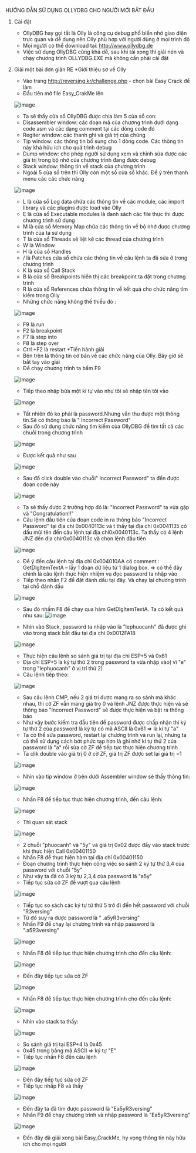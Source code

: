 HƯỚNG DẪN SỬ DỤNG OLLYDBG CHO NGƯỜI MỚI BẮT ĐẦU
1) Cài đặt 	
	- OllyDBG hay gọi tắt là Olly là công cụ debug phổ biến nhờ giao diện trực quan và dễ dụng nên Olly phù hợp với người dùng ở mọi trình độ
	- Mọi người có thể download tại: http://www.ollydbg.de
	- Việc sử dụng OllyDBG cũng khá dễ, sau khi tải xong thì giải nén và chạy chương trình OLLYDBG.EXE mà không cần phải cài đặt
2) Giải một bài đơn giản RE
*Giới thiệu sơ về Olly
	- Vào trang http://reversing.kr/challenge.php - chọn bài Easy Crack để làm
	- Đầu tiên mở file Easy_CrakMe lên
	
	![image](https://user-images.githubusercontent.com/128345171/230576180-4da81c1c-35fa-4855-97f6-fe42a8f145ac.png)
	
	
	- Ta sẽ thấy cửa sổ OllyDBG được chia làm 5 cửa sổ con:
	+ Disassembler window: các đoạn mã của chương trình dưới dạng code asm và các dạng comment tại các dòng code đó
	+ Regiter window: các thanh ghi và giá trị của chúng
	+ Tip window: các thông tin bổ sung cho 1 dòng code. Các thông tin này khá hữu ích cho quá trình debug
	+ Dump window: cho phép người sử dụng xem và chỉnh sửa được các giá trị trong bộ nhớ của chương trình đang được debug
	+ Stack window: thông tin về stack của chương trình 
	
	- Ngoài 5 cửa sổ trên thì Olly còn một số cửa sổ khác. Để ý trên thanh menu các các chức năng
	
	![image](https://user-images.githubusercontent.com/128345171/230585815-2afa8dee-0185-464f-8aa8-c8f0c087b320.png)
	
	+ L là cửa sổ Log data chứa các thông tin về các module, các import library và các plugins được load vào Olly
	+ E là cửa sổ Executable modules là danh sách các file thực thi được chương trình sử dụng
	+ M là cửa sổ Memory Map chứa các thông tin về bộ nhớ được chương trình của ta sử dụng
	+ T là cửa sổ Threads sẽ liệt kê các thread của chương trình
	+ W là Window
	+ H là của sổ Handles
	+ / là Patches cửa sổ chứa các thông tin về câu lệnh ta đã sửa ở trong chương trình
	+ K là sửa sổ Call Stack
	+ B là cửa số Breakpoints hiển thị các breakpoint ta đặt trong chương trình
	+ R là cửa sổ References chứa thông tin về kết quả cho chức năng tìm kiếm trong Olly
	
	- Những chức năng không thế thiếu đó :
	
	![image](https://user-images.githubusercontent.com/128345171/230589235-44d58579-c26a-482a-85ed-d8cb728893cb.png)
	
	+ F9 là run
	+ F2 là breakpoint
	+ F7 là step into
	+ F8 là step over
	+ Ctrl +F2 là restart
*Tiến hành giải
	- Bên trên là thông tin cơ bản về các chức năng của Olly. Bây giờ sẽ bắt tay vào giải
	- Để chạy chương trình ta bấm F9 
	
	![image](https://user-images.githubusercontent.com/128345171/230590450-c6054c1d-ea0a-4b17-84e3-8839bfdde1f0.png)
	
	- Tiếp theo nhập bừa một kí tự vào như tôi sẽ nhập tên tôi vào
	
	![image](https://user-images.githubusercontent.com/128345171/230591002-46309ce5-99a2-4f69-b4c5-4dae09569e3e.png)
	
	- Tất nhiên đó ko phải là password.Nhưng vẫn thu được một thông tin.Sẽ có thông báo là " Incorrect Password" 
	- Sau đó sử dụng chức năng tìm kiếm của OllyDBG để tìm tất cả các chuỗi trong chương trình
	
	![image](https://user-images.githubusercontent.com/128345171/230591563-d6c34289-285e-4448-8d37-47c2c17cb1f4.png)
	
	- Được kết quả như sau 
	
	![image](https://user-images.githubusercontent.com/128345171/230592859-5fa172f4-80c1-431c-b499-eae7a7dfd694.png)
	
	- Sau đố click double vào chuỗi" Incorrect Password" ta đến được đoạn code này
	
	![image](https://user-images.githubusercontent.com/128345171/230593043-1103277e-5962-447a-86d9-953ce7829b1b.png)
	
	- Ta sẽ thấy được 2 trường hợp đó là: "Incorrect Password" ta vừa gặp và "Congratulation!!"
	- Câu lệnh đầu tiên của đoạn code in ra thông báo "Incorrect Password" tại địa chỉ 0x0040113c và t thấy tại địa chỉ 0x0041135 có dấu mũi tên đến câu lệnh tại địa chỉ0x0040113c. Ta thấy có 4 lệnh JNZ đến địa chir0x0040113c và chọn lệnh đầu tiên
	
	![image](https://user-images.githubusercontent.com/128345171/230600130-34a24169-3d4e-4ff9-97f3-46e06446c73a.png)
	
	- Để ý đến câu lệnh tại địa chỉ 0x004010AA có comment : GetDlgItemTextA – lấy 1 đoạn dữ liệu từ 1 dialog box. => có thể đây chính là câu lệnh thực hiện nhiệm vụ đọc password ta nhập vào
	- Tiếp theo nhấn F2 để đặt đánh dấu tại đây. Và chạy lại chương trình tại chỗ đánh dấu 
	
	![image](https://user-images.githubusercontent.com/128345171/230600410-df8d1d53-d1fb-4e21-926a-fc050372ea2e.png)
	
	- Sau đó nhấm F8 để chạy qua hàm GetDlgItemTextA. Ta có kết quả như sau:
	![image](https://user-images.githubusercontent.com/128345171/230600645-d77989c1-49c0-4a25-9177-b71a73efc159.png)
	
	- Nhìn vào Stack, password ta nhập vào là "lephuocanh" đã được ghi vào trong stack bắt đầu tại địa chỉ 0x0012FA18
	
	![image](https://user-images.githubusercontent.com/128345171/230600842-431836fe-14ca-46c8-8314-5adb0c0c180e.png)
	
	- Thực hiện câu lệnh so sánh giá trị tại địa chỉ ESP+5 và 0x61 
	- Địa chỉ ESP+5 là ký tự thứ 2 trong password ta vừa nhập vào( vì "e" trong "lephuocanh" ở vị trí thứ 2)
	- Câu lệnh tiếp theo:
	
	![image](https://user-images.githubusercontent.com/128345171/230601137-66662c53-e5d9-4386-8498-55c2620d1a04.png)
	
	- Sau câu lệnh CMP, nếu 2 giá trị được mang ra so sánh mà khác nhau, thì cờ ZF vẫn mang giá trọ 0 và lệnh JNZ được thực hiện và sẽ thông báo "Incorrect Password" sẽ được thực hiện và bật ra thông báo
	- Như vậy bước kiểm tra đầu tiên để password được chấp nhận thì ký tự thứ 2 của password là ký tự có mã ASCII là 0x61 => là kí tự "a"
	- Ta có thể sửa password, restart lại chương trình và run lại, nhưng ta có thể sử dụng cách bớt phức tạp hơn là ghi nhớ kí tự thứ 2 của password là "a" rồi sửa cờ ZF để tiếp tực thực hiện chương trình
	- Ta clik double vào giá trị 0 ở cờ ZF, giá trị ZF được set lại giá trị =1
	
	![image](https://user-images.githubusercontent.com/128345171/230601629-709796e9-7d8d-4117-aa05-9e887a5279a7.png)
	
	- Nhìn vào tip window ở bên dưới Assembler window sẽ thấy thông tin:
	
	![image](https://user-images.githubusercontent.com/128345171/230601830-e8b6dc53-515b-436c-b915-c847460caadf.png)
	
	- Nhấn F8 để tiếp tục thực hiện chương trình, đến câu lệnh:
	
	![image](https://user-images.githubusercontent.com/128345171/230627072-4612bf05-04ea-4963-ba59-8ed155b2cf4d.png)
	
	- Thì quan sát stack
	
	![image](https://user-images.githubusercontent.com/128345171/230627537-4a9d5417-2420-472f-ba6d-24e1144539a7.png)
	
	- 2 chuỗi "phuocanh" và "5y" và giá trị 0x02 được đẩy vào  stack trước khi thực hiện Call 0x00401150
	- Nhấn F8 để thực hiện hàm tại địa chỉ 0x00401150
	- Đoạn chương trình thực hiện công việc so sánh 2 ký tự thứ 3,4 của password với chuỗi "5y"
	- Như vậy ta đã có 3 ký tự 2,3,4 của password là "a5y"
	- Tiếp tục sửa cờ ZF để vượt qua câu lệnh
	
	![image](https://user-images.githubusercontent.com/128345171/230631655-32d0cb5d-f2e2-4757-b468-a925da8dcd4d.png)
	
	- Tiếp tục so sách các ký tự từ thứ 5 trở đi đến hết password với chuỗi "R3versing"
	- Từ đó suy ra được password là " .a5yR3versing"
	- Nhấn F9 để chạy lại chương trình và nhập password là ".a5R3versing"
	
	![image](https://user-images.githubusercontent.com/128345171/230632642-5887ae8f-d9ec-44b2-8f8d-e58755cd3165.png)
	
	- Nhấn F8 để tiếp tục thực hiện chương trình cho đến câu lệnh:
	
	![image](https://user-images.githubusercontent.com/128345171/230633029-7a793fdf-1524-4c1f-8a01-9baa17d96c8d.png)
	
	- Đến đây tiếp tục sửa cờ ZF
	
	![image](https://user-images.githubusercontent.com/128345171/230633112-62bd56ab-8560-480d-8c2e-37cecd86f6b6.png)
	
	- Nhấn F8 để tiếp tục thực hiện chương trình cho đến câu lệnh:
	
	![image](https://user-images.githubusercontent.com/128345171/230633244-6c671f6a-939d-4a4a-b526-4435bb8205b6.png)
	
	- Nhìn vào stack ta thấy:
	
	![image](https://user-images.githubusercontent.com/128345171/230633327-69538d9b-a72d-476a-9abf-c33704dcb899.png)
	
	- So sánh giá trị tại ESP+4 là 0x45
	- 0x45 trong bảng mã ASCII => ký tự "E"
	- Tiếp tục nhấn F8 đến câu lệnh
	
	![image](https://user-images.githubusercontent.com/128345171/230633962-5c2faaa9-02eb-4598-bdea-f2851bf3e159.png)
	
	- Đến đây tiếp tục sửa cờ ZF
	- Tiếp tục nhấp F8 và thấy 
	
	![image](https://user-images.githubusercontent.com/128345171/230634168-cc46e906-ce68-4a34-809c-dfe570f1b2af.png)
	
	- Đến đây ta đã tìm được password là "Ea5yR3versing"
	- Nhấn F9 để chạy chương trình và nhập password là "Ea5yR3versing"
	
	![image](https://user-images.githubusercontent.com/128345171/230634471-5fda89cd-22d6-490c-9617-0ea253df9eae.png)
	
	- Đến đây đã giải xong bài Easy_CrackMe, hy vọng thông tin này hữu ích cho mọi người
	

	
	
	

	
	
